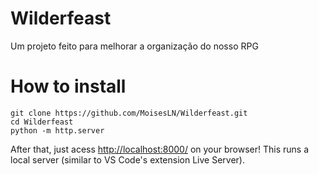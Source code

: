 # Wilderfeast
Um projeto feito para melhorar a organização do nosso RPG

# How to install
```
git clone https://github.com/MoisesLN/Wilderfeast.git
cd Wilderfeast
python -m http.server
```
After that, just acess [http://localhost:8000/](http://localhost:8000/) on your browser! This runs a local server (similar to VS Code's extension Live Server).
